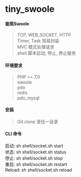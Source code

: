# tiny_swoole

#### 极简Swoole 
> TCP, WEB_SOCKET, HTTP <br />
> Timer, Task 简易封装 <br />
> MVC 模式处理请求 <br />
> shell 脚本启动, 停止, 停止服务

#### 环境要求
> PHP >= 7.0 <br />
> swoole <br />
> pdo <br />
> redis <br />
> pdo_mysql <br />

#### 安装
> Git clone 至任一目录 <br />

#### CLI 命令
启动: sh shell/socket.sh start <br />
状态: sh shell/socket.sh status <br />
停止: sh shell/socket.sh stop <br />
重启: sh shell/socket.sh restart <br />
Reload: sh shell/socket.sh reload <br />